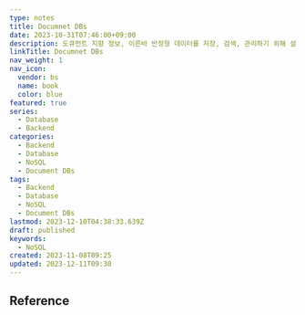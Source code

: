 ```yaml
---
type: notes
title: Documnet DBs
date: 2023-10-31T07:46:00+09:00
description: 도큐먼트 지향 정보, 이른바 반정형 데이터를 저장, 검색, 관리하기 위해 설계된 컴퓨터 프로그램이자 데이터 스토리지 시스템
linkTitle: Documnet DBs
nav_weight: 1
nav_icon:
  vendor: bs
  name: book
  color: blue
featured: true
series:
  - Database
  - Backend
categories:
  - Backend
  - Database
  - NoSQL
  - Document DBs
tags:
  - Backend
  - Database
  - NoSQL
  - Document DBs
lastmod: 2023-12-10T04:38:33.639Z
draft: published
keywords:
  - NoSQL
created: 2023-11-08T09:25
updated: 2023-12-11T09:30
---
```


## Reference
